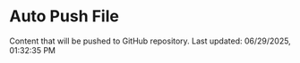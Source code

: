 # Auto Push File

Content that will be pushed to GitHub repository.
Last updated: 06/29/2025, 01:32:35 PM